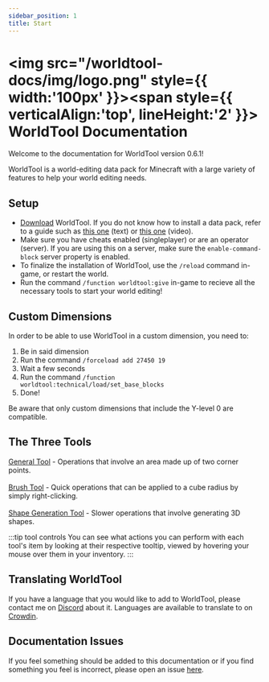 ```yaml
---
sidebar_position: 1
title: Start
---
```


# <img src="/worldtool-docs/img/logo.png" style={{ width:'100px' }}></img><span style={{ verticalAlign:'top', lineHeight:'2' }}> WorldTool Documentation</span>

Welcome to the documentation for WorldTool version 0.6.1!

WorldTool is a world-editing data pack for Minecraft with a large variety of features to help your world editing needs.


## Setup

* [Download](https://github.com/Ellivers/WorldTool/releases/download/v.0.6.1/WorldTool-0.6.1.zip) WorldTool. If you do not know how to install a data pack, refer to a guide such as [this one](https://minecraft.wiki/w/Tutorials/Installing_a_data_pack) (text) or [this one](https://youtu.be/C3zFd8pxFls) (video).
* Make sure you have cheats enabled (singleplayer) or are an operator (server). If you are using this on a server, make sure the `enable-command-block` server property is enabled.
* To finalize the installation of WorldTool, use the `/reload` command in-game, or restart the world.
* Run the command `/function worldtool:give` in-game to recieve all the necessary tools to start your world editing!


## Custom Dimensions

In order to be able to use WorldTool in a custom dimension, you need to:
1. Be in said dimension
2. Run the command `/forceload add 27450 19`
3. Wait a few seconds
4. Run the command `/function worldtool:technical/load/set_base_blocks`
5. Done!

Be aware that only custom dimensions that include the Y-level 0 are compatible.

## The Three Tools
[General Tool](category/general-tool) - Operations that involve an area made up of two corner points.<br></br>
[Brush Tool](category/brush-tool) - Quick operations that can be applied to a cube radius by simply right-clicking.<br></br>
[Shape Generation Tool](category/shape-generation-tool) - Slower operations that involve generating 3D shapes.

:::tip tool controls
You can see what actions you can perform with each tool's item by looking at their respective tooltip, viewed by hovering your mouse over them in your inventory.
:::

## Translating WorldTool

If you have a language that you would like to add to WorldTool, please contact me on [Discord](https://discord.gg/jn8d4zb) about it. Languages are available to translate to on [Crowdin](https://crowdin.com/project/worldtool).

## Documentation Issues
If you feel something should be added to this documentation or if you find something you feel is incorrect, please open an issue [here](https://github.com/Ellivers/wt-docs/issues).

